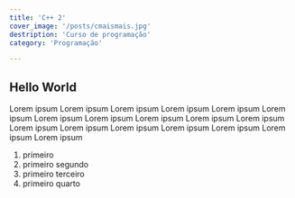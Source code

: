 ```yaml
---
title: 'C++ 2'
cover_image: '/posts/cmaismais.jpg'
destription: 'Curso de programação'
category: 'Programação'

---
```

## Hello World

Lorem ipsum Lorem ipsum Lorem ipsum Lorem ipsum Lorem ipsum Lorem ipsum Lorem ipsum Lorem ipsum Lorem ipsum Lorem ipsum Lorem ipsum Lorem ipsum Lorem ipsum Lorem ipsum Lorem ipsum Lorem ipsum Lorem ipsum Lorem ipsum 

1. primeiro
1. primeiro segundo
1. primeiro terceiro
1. primeiro quarto